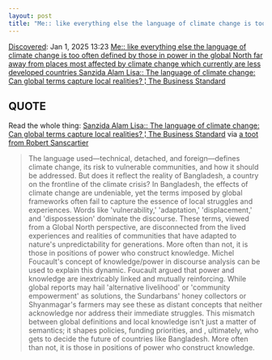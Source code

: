 ```yaml
---
layout: post
title: "Me:: like everything else the language of climate change is too often defined by those in power in the global North far away from places most affected by climate change which currently are less developed countries Sanzida Alam Lisa:: The language of climate change: Can global terms capture local realities? | The Business Standard"
---
```

[Discovered](http://rolandtanglao.com/2020/07/29/p1-blogthis-checkvist-list-links-to-blog/): Jan 1, 2025 13:23 [Me:: like everything else the language of climate change is too often defined by those in power in the global North far away from places most affected by climate change which currently are less developed countries Sanzida Alam Lisa:: The language of climate change: Can global terms capture local realities? ¦ The Business Standard](https://www.tbsnews.net/thoughts/language-climate-change-can-global-terms-capture-local-realities-1032301)

## QUOTE
Read the whole thing: [Sanzida Alam Lisa:: The language of climate change: Can global terms capture local realities? ¦ The Business Standard](https://www.tbsnews.net/thoughts/language-climate-change-can-global-terms-capture-local-realities-1032301)
 via [a toot from Robert Sanscartier](https://mastodon.social/@Snoro/113753578450607249)

>The language used—technical, detached, and foreign—defines climate change, its risk to vulnerable communities, and how it should be addressed. But does it reflect the reality of Bangladesh, a country on the frontline of the climate crisis?
>In Bangladesh, the effects of climate change are undeniable, yet the terms imposed by global frameworks often fail to capture the essence of local struggles and experiences. Words like 'vulnerability,' 'adaptation,' 'displacement,' and 'dispossession' dominate the discourse. These terms, viewed from a Global North perspective, are disconnected from the lived experiences and realities of communities that have adapted to nature's unpredictability for generations.
>More often than not, it is those in positions of power who construct knowledge. Michel Foucault's concept of knowledge/power in discourse analysis can be used to explain this dynamic. Foucault argued that power and knowledge are inextricably linked and mutually reinforcing.
While global reports may hail 'alternative livelihood' or 'community empowerment' as solutions, the Sundarbans' honey collectors or Shyanmagar's farmers may see these as distant concepts that neither acknowledge nor address their immediate struggles.
This mismatch between global definitions and local knowledge isn't just a matter of semantics; it shapes policies, funding priorities, and , ultimately, who gets to decide the future of countries like Bangladesh.
> More often than not, it is those in positions of power who construct knowledge.
